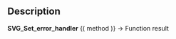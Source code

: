 ﻿<!-- Text := SVG_Set_error_handler ( Param_1 ) -> Param_1 (Text)-->## Description **SVG\_Set\_error\_handler** {( method )} -&gt; Function result 